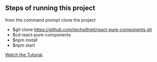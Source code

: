 ## Steps of running this project
from the command prompt clone the project
* $git clone https://github.com/techsithgit/react-pure-components.git
* $cd react-pure-components
* $npm install
* $npm start

[Watch the Tutorial](https://youtu.be/PXXjkq4A-OU).
